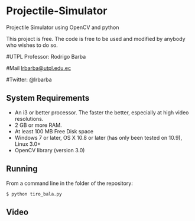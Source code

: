# Projectile-Simulator
Projectile Simulator using OpenCV and python

This project is free. The code is free to be used and modified by anybody who wishes to do so.

#UTPL Professor: Rodrigo Barba 

#Mail lrbarba@utpl.edu.ec

#Twitter: @lrbarba

System Requirements
-------------------
* An i3 or better processor. The faster the better, especially at high video resolutions.
* 2 GB or more RAM.
* At least 100 MB Free Disk space
* Windows 7 or later, OS X 10.8 or later (has only been tested on 10.9), Linux 3.0+
* OpenCV library (version 3.0)

Running
-------
From a command line in the folder of the repository:

`$ python tiro_bala.py`

Video
-------
